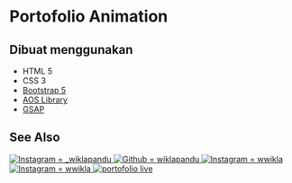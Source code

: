 # Portofolio Animation

## **Dibuat menggunakan**
- HTML 5
- CSS 3
- [Bootstrap 5](https://getbootstrap.com/docs/5.0/getting-started/introduction/)
- [AOS Library](https://github.com/michalsnik/aos)
- [GSAP](https://greensock.com/gsap/)

## See Also

<a href="https://www.instagram.com/_wiklapanduu">
    <img alt="Instagram = _wiklapandu" src="https://img.shields.io/badge/wiklapandu-258F76?logo=instagram&logoColor=white&style=flat">
</a>
<a href="https://github.com/wiklapandu">
    <img alt="Github = wiklapandu" src="https://img.shields.io/badge/wiklapandu-gray?logo=github&style=flat">
</a>
<a href="https://www.instagram.com/wwwikla/">
    <img alt="Instagram = wwikla" src="https://img.shields.io/badge/wwwikla-258F76?logo=instagram&logoColor=white&style=flat">
</a>
<a href="https://www.instagram.com/wwwikla/">
    <img alt="Instagram = wwikla" src="https://img.shields.io/badge/wiklapandu-blue?logo=twitter&logoColor=white&style=flat">
</a>
<a href="https://wiklapandu.github.io/portofolio-animation/">
    <img alt="portofolio live" src="https://img.shields.io/badge/portofolio-live-red">
</a>